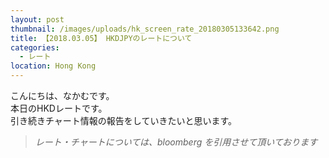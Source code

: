 ```yaml
---
layout: post
thumbnail: /images/uploads/hk_screen_rate_20180305133642.png
title: 【2018.03.05】 HKDJPYのレートについて
categories:
  - レート
location: Hong Kong
---
```

こんにちは、なかむです。  
本日のHKDレートです。  
引き続きチャート情報の報告をしていきたいと思います。

>_レート・チャートについては、bloomberg を引用させて頂いております_

